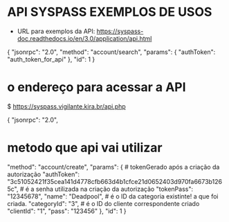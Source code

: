 # API SYSPASS EXEMPLOS DE USOS

- URL para exemplos da API: https://syspass-doc.readthedocs.io/en/3.0/application/api.html



{
  "jsonrpc": "2.0",
  "method": "account/search",
  "params": {
    "authToken": "auth_token_for_api"
  },
  "id": 1
}




# o endereço para acessar a API

  $ https://syspass.vigilante.kira.br/api.php

{
  "jsonrpc": "2.0",
# metodo que api vai utilizar
  "method": "account/create",
  "params": {
      # tokenGerado após a criação da autorização
    "authToken": "3c51052421f35cea141d4778cfb663d4b1cfce21d0652403d970fa6673b1265c",
      # é a senha utilizada na criação da autorização
    "tokenPass": "12345678",
    "name": "Deadpool",
      # é o ID da categoria existinte! a que foi criada.
    "categoryId": "3",
      # é o ID do cliente correspondente criado 
    "clientId": "1",
    "pass": "123456"
    },
    "id": 1
}
